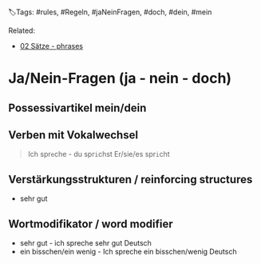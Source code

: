 🏷️Tags: #rules, #Regeln, #jaNeinFragen, #doch, #dein, #mein

Related:
- [02 Sätze - phrases](01%20Sätze%20-%20phrases.md)

# Ja/Nein-Fragen (ja - nein - doch)

## Possessivartikel mein/dein

## Verben mit Vokalwechsel

> Ich spr`e`che - du spr`i`chst
> Er/sie/es spr`i`cht

## Verstärkungsstrukturen / reinforcing structures

- sehr gut


## Wortmodifikator / word modifier

- sehr gut - ich spreche sehr gut Deutsch
- ein bisschen/ein wenig - Ich spreche ein bisschen/wenig Deutsch